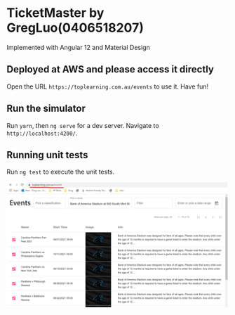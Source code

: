 # TicketMaster by GregLuo(0406518207)

Implemented with Angular 12 and Material Design

## Deployed at AWS and please access it directly

Open the URL  `https://toplearning.com.au/events` to use it. Have fun!

## Run the simulator

Run `yarn`, then `ng serve` for a dev server. Navigate to `http://localhost:4200/`.

## Running unit tests

Run `ng test` to execute the unit tests.

![Screenshot](screenshot.png)
